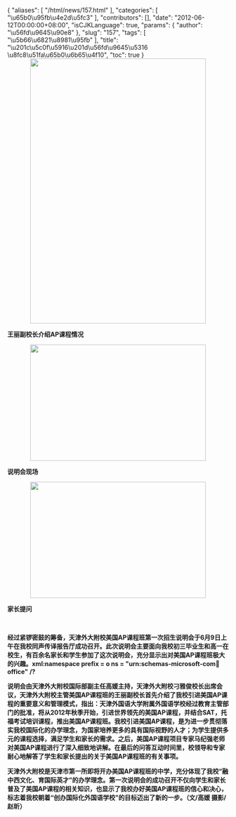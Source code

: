 {
    "aliases": [
        "/html/news/157.html"
    ],
    "categories": [
        "\u65b0\u95fb\u4e2d\u5fc3"
    ],
    "contributors": [],
    "date": "2012-06-12T00:00:00+08:00",
    "isCJKLanguage": true,
    "params": {
        "author": "\u56fd\u9645\u90e8"
    },
    "slug": "157",
    "tags": [
        "\u5b66\u6821\u8981\u95fb"
    ],
    "title": "\u201c\u5c0f\u5916\u201d\u56fd\u9645\u5316  \u8fc8\u51fa\u65b0\u6b65\u4f10",
    "toc": true
}
**<img
    src="https://cdn.tfls.online/mirror/full/2b28add4462bf4332b812ae02f38317312516ec6.jpg"
    style="display:block;margin-left:auto;margin-right:auto;"
    decoding="async"
    fetchpriority="auto"
    loading="lazy"
    height="604"
    width="400"
/>**

**王丽副校长介绍AP课程情况**

**<img
    src="https://cdn.tfls.online/mirror/full/b039de537ad6e3d3ef0036677dd6e6ed43dc2bc2.jpg"
    style="display:block;margin-left:auto;margin-right:auto;"
    decoding="async"
    fetchpriority="auto"
    loading="lazy"
    height="265"
    width="400"
/>**

**说明会现场**

**<img
    src="https://cdn.tfls.online/mirror/full/a9550b094d232c25dbe1d7ad56f820a39b9a9d78.jpg"
    style="display:block;margin-left:auto;margin-right:auto;"
    decoding="async"
    fetchpriority="auto"
    loading="lazy"
    height="265"
    width="400"
/>**

**家长提问**

 

**经过紧锣密鼓的筹备，天津外大附校美国AP课程班第一次招生说明会于6月9日上午在我校同声传译报告厅成功召开。此次说明会主要面向我校初三毕业生和高一在校生，有百余名家长和学生参加了这次说明会，充分显示出对美国AP课程班极大的兴趣。xml:namespace prefix = o ns = "urn:schemas-microsoft-com:office:office" /?**

**说明会由天津外大附校国际部副主任高媛主持，天津外大附校刁雅俊校长出席会议，天津外大附校主管美国AP课程班的王丽副校长首先介绍了我校引进美国AP课程的重要意义和管理模式，指出：天津外国语大学附属外国语学校经过教育主管部门的批准，将从2012年秋季开始，引进世界领先的美国AP课程，并结合SAT，托福考试培训课程，推出美国AP课程班。我校引进美国AP课程，是为进一步贯彻落实我校国际化的办学理念，为国家培养更多的具有国际视野的人才；为学生提供多元的课程选择，满足学生和家长的需求。之后，美国AP课程项目专家马纪强老师对美国AP课程进行了深入细致地讲解。在最后的问答互动时间里，校领导和专家耐心地解答了学生和家长提出的关于美国AP课程班的有关事项。**

**天津外大附校是天津市第一所即将开办美国AP课程班的中学，充分体现了我校“融中西文化、育国际英才”的办学理念。第一次说明会的成功召开不仅向学生和家长普及了美国AP课程的相关知识，也显示了我校办好美国AP课程班的信心和决心，标志着我校朝着“创办国际化外国语学校”的目标迈出了新的一步。（文/高媛 摄影/赵昕）**

 

